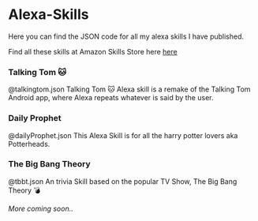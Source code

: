 # Alexa-Skills
Here you can find the JSON code for all my alexa skills I have published.

Find all these skills at Amazon Skills Store here [here](https://www.amazon.in/s?k=Harsh+maheshwari&i=alexa-skills&ref=nb_sb_noss)



### **Talking Tom** 🐱

  @talkingtom.json
  Talking Tom 🐱 Alexa skill is a remake of the Talking Tom Android app, where Alexa repeats whatever is said by the user.

### **Daily Prophet**
  @dailyProphet.json
  This Alexa Skill is for all the harry potter lovers aka Potterheads. 
  
### **The Big Bang Theory**

  @tbbt.json
    An trivia Skill based on the popular TV Show, The Big Bang Theory 💣
    
    
    
    
*More coming soon..*
